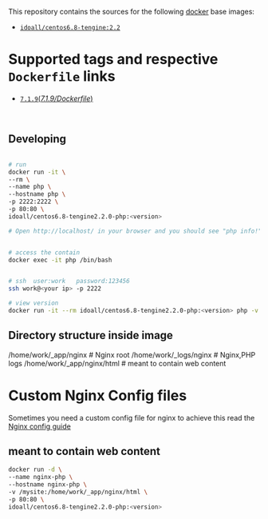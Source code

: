 This repository contains the sources for the following [docker](https://docker.io) base images:

- [`idoall/centos6.8-tengine:2.2`](https://hub.docker.com/r/idoall/centos6.8-tengine/)



# Supported tags and respective `Dockerfile` links

- [`7.1.9`(*7.1.9/Dockerfile*)](https://github.com/idoall/docker/blob/master/centos6.8-tengine2.2.0-php/7.1.9/Dockerfile)

  ​

## Developing

```bash

# run
docker run -it \
--rm \
--name php \
--hostname php \
-p 2222:2222 \
-p 80:80 \
idoall/centos6.8-tengine2.2.0-php:<version>

# Open http://localhost/ in your browser and you should see "php info!"


# access the contain
docker exec -it php /bin/bash


# ssh  user:work   password:123456
ssh work@<your ip> -p 2222

# view version
docker run -it --rm idoall/centos6.8-tengine2.2.0-php:<version> php -v

```


## Directory structure inside image
/home/work/_app/nginx # Nginx root
/home/work/_logs/nginx # Nginx,PHP logs
/home/work/_app/nginx/html # meant to contain web content

# Custom Nginx Config files
Sometimes you need a custom config file for nginx to achieve this read the [Nginx config guide](https://hub.docker.com/r/idoall/nginx/)

## meant to contain web content
```bash
docker run -d \
--name nginx-php \
--hostname nginx-php \
-v /mysite:/home/work/_app/nginx/html \
-p 80:80 \
idoall/centos6.8-tengine2.2.0-php:<version>
```